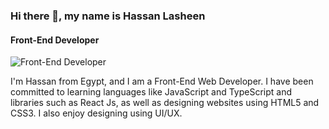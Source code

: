 ### Hi there 👋, my name is Hassan Lasheen
#### Front-End Developer
![Front-End Developer](https://i.pinimg.com/564x/3c/16/ae/3c16aec2e1c6e8d4c88e8976242d18f9.jpg)

I'm Hassan from Egypt, and I am a Front-End Web Developer. I have been committed to learning languages like JavaScript and TypeScript and libraries such as React Js, as well as designing websites using HTML5 and CSS3. I also enjoy designing using UI/UX.
